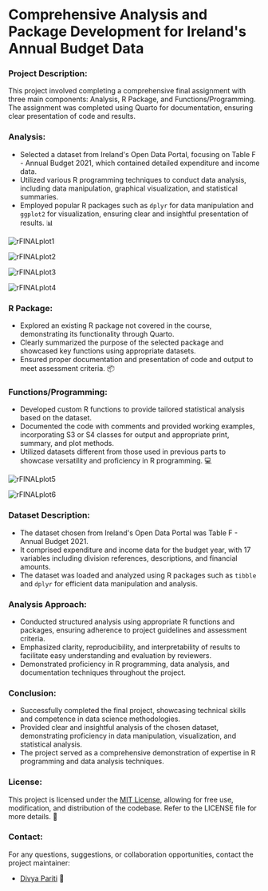 # Comprehensive Analysis and Package Development for Ireland's Annual Budget Data


### Project Description:

This project involved completing a comprehensive final assignment with three main components: Analysis, R Package, and Functions/Programming. The assignment was completed using Quarto for documentation, ensuring clear presentation of code and results.

### Analysis:
  - Selected a dataset from Ireland's Open Data Portal, focusing on Table F - Annual Budget 2021, which contained detailed expenditure and income data.
  - Utilized various R programming techniques to conduct data analysis, including data manipulation, graphical visualization, and statistical summaries.
  - Employed popular R packages such as `dplyr` for data manipulation and `ggplot2` for visualization, ensuring clear and insightful presentation of results. 📊

![rFINALplot1](https://github.com/DivyaPariti/Comprehensive-Analysis-and-Package-Development-for-Ireland-s-Annual-Budget-Data/assets/65856784/1c60012e-958f-4eee-bfb4-aaa8da1a8abd)

![rFINALplot2](https://github.com/DivyaPariti/Comprehensive-Analysis-and-Package-Development-for-Ireland-s-Annual-Budget-Data/assets/65856784/632729dd-dd0e-4e87-b757-bcd793a9daad)

![rFINALplot3](https://github.com/DivyaPariti/Comprehensive-Analysis-and-Package-Development-for-Ireland-s-Annual-Budget-Data/assets/65856784/d3ae48d0-5f6e-4619-bc58-bf7bc6b1f779)

![rFINALplot4](https://github.com/DivyaPariti/Comprehensive-Analysis-and-Package-Development-for-Ireland-s-Annual-Budget-Data/assets/65856784/d7246cd3-60b2-407f-b170-95574ba142ce)


### R Package:
  - Explored an existing R package not covered in the course, demonstrating its functionality through Quarto.
  - Clearly summarized the purpose of the selected package and showcased key functions using appropriate datasets.
  - Ensured proper documentation and presentation of code and output to meet assessment criteria. 📦

### Functions/Programming:
  - Developed custom R functions to provide tailored statistical analysis based on the dataset.
  - Documented the code with comments and provided working examples, incorporating S3 or S4 classes for output and appropriate print, summary, and plot methods.
  - Utilized datasets different from those used in previous parts to showcase versatility and proficiency in R programming. 💻

![rFINALplot5](https://github.com/DivyaPariti/Comprehensive-Analysis-and-Package-Development-for-Ireland-s-Annual-Budget-Data/assets/65856784/1de91a2c-5009-415c-884b-e19677c7c1c1)

![rFINALplot6](https://github.com/DivyaPariti/Comprehensive-Analysis-and-Package-Development-for-Ireland-s-Annual-Budget-Data/assets/65856784/6d6070cc-22a8-4eb2-8b4f-e163d6b0cde2)


### Dataset Description:
- The dataset chosen from Ireland's Open Data Portal was Table F - Annual Budget 2021.
- It comprised expenditure and income data for the budget year, with 17 variables including division references, descriptions, and financial amounts.
- The dataset was loaded and analyzed using R packages such as `tibble` and `dplyr` for efficient data manipulation and analysis.

### Analysis Approach:
- Conducted structured analysis using appropriate R functions and packages, ensuring adherence to project guidelines and assessment criteria.
- Emphasized clarity, reproducibility, and interpretability of results to facilitate easy understanding and evaluation by reviewers.
- Demonstrated proficiency in R programming, data analysis, and documentation techniques throughout the project.

### Conclusion:
- Successfully completed the final project, showcasing technical skills and competence in data science methodologies.
- Provided clear and insightful analysis of the chosen dataset, demonstrating proficiency in data manipulation, visualization, and statistical analysis.
- The project served as a comprehensive demonstration of expertise in R programming and data analysis techniques.

### License:
This project is licensed under the [MIT License](LICENSE), allowing for free use, modification, and distribution of the codebase. Refer to the LICENSE file for more details. 📜

### Contact:
For any questions, suggestions, or collaboration opportunities, contact the project maintainer:
- [Divya Pariti](mailto:divya.pariti@ucdconnect.ie) 📧


